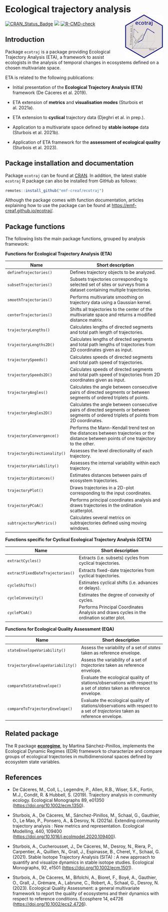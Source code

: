 
# Ecological trajectory analysis <a href="https://emf-creaf.github.io/ecotraj/"><img src="man/figures/logo.png" align="right" height="139" alt="ecotraj website" /></a>

[![CRAN_Status_Badge](http://www.r-pkg.org/badges/version/ecotraj)](https://cran.r-project.org/package=ecotraj)
[![](https://cranlogs.r-pkg.org/badges/ecotraj)](https://cran.rstudio.com/web/packages/ecotraj/index.html)
[![R-CMD-check](https://github.com/emf-creaf/ecotraj/workflows/R-CMD-check/badge.svg)](https://github.com/emf-creaf/ecotraj/actions)

## Introduction

Package `ecotraj` is a package providing Ecological Trajectory Analysis
(ETA), a framework to assist ecologists in the analysis of temporal
changes in ecosystems defined on a chosen multivariate space.

ETA is related to the following publications:

- Initial presentation of the **Ecological Trajectory Analysis (ETA)**
  framework (De Cáceres et al. 2019).

- ETA extension of **metrics** and **visualisation modes** (Sturbois et
  al. 2021a).

- ETA extension to **cyclical** trajectory data (Djeghri et al. in
  prep.).

- Application to a multivariate space defined by **stable isotope** data
  (Sturbois et al. 2021b).

- Application of ETA framework for the **assessment of ecological
  quality** (Sturbois et al. 2023).

## Package installation and documentation

Package `ecotraj` can be found at
[CRAN](https://cran.r-project.org/package=ecotraj). In addition, the
latest stable `ecotraj` R package can also be installed from GitHub as
follows:

``` r
remotes::install_github("emf-creaf/ecotraj")
```

Although the package comes with function documentation, articles
explaining how to use the package can be found at
<https://emf-creaf.github.io/ecotraj/>.

## Package functions

The following lists the main package functions, grouped by analysis
framework:

**Functions for Ecological Trajectory Analysis (ETA)**

| Name | Short description |
|----|----|
| `defineTrajectories()` | Defines trajectory objects to be analyzed. |
| `subsetTrajectories()` | Subsets trajectories corresponding to selected set of sites or surveys from a dataset containing multiple trajectories. |
| `smoothTrajectories()` | Performs multivariate smoothing on trajectory data using a Gaussian kernel. |
| `centerTrajectories()` | Shifts all trajectories to the center of the multivariate space and returns a modified distance matrix. |
| `trajectoryLengths()` | Calculates lengths of directed segments and total path length of trajectories. |
| `trajectoryLengths2D()` | Calculates lengths of directed segments and total path lengths of trajectories from 2D coordinates given as input. |
| `trajectorySpeeds()` | Calculates speeds of directed segments and total path speed of trajectories. |
| `trajectorySpeeds2D()` | Calculates speeds of directed segments and total path speed of trajectories from 2D coordinates given as input. |
| `trajectoryAngles()` | Calculates the angle between consecutive pairs of directed segments or between segments of ordered triplets of points. |
| `trajectoryAngles2D()` | Calculates the angle between consecutive pairs of directed segments or between segments of ordered triplets of points from 2D coordinates. |
| `trajectoryConvergence()` | Performs the Mann-Kendall trend test on the distances between trajectories or the distance between points of one trajectory to the other. |
| `trajectoryDirectionality()` | Assesses the level directionality of each trajectory. |
| `trajectoryVariability()` | Assesses the internal variability within each trajectory. |
| `trajectoryDistances()` | Estimates distances between pairs of ecosystem trajectories. |
| `trajectoryPlot()` | Draws trajectories in a 2D-plot corresponding to the input coordinates. |
| `trajectoryPCoA()` | Performs principal coordinates analysis and draws trajectories in the ordination scatterplot. |
| `subtrajectoryMetrics()` | Calculates several metrics on subtrajectories defined using moving windows. |

**Functions specific for Cyclical Ecological Trajectory Analysis
(CETA)**

| Name | Short description |
|----|----|
| `extractCycles()` | Extracts (i.e. subsets) cycles from cyclical trajectories. |
| `extractFixedDateTrajectories()` | Extracts fixed-date trajectories from cyclical trajectories. |
| `cycleShifts()` | Estimates cyclical shifts (i.e. advances or delays). |
| `cycleConvexity()` | Estimates the degree of convexity of cycles. |
| `cyclePCoA()` | Performs Principal Coordinates Analysis and draws cycles in the ordination scatter plot. |

**Functions for Ecological Quality Assessment (EQA)**

| Name | Short description |
|----|----|
| `stateEnvelopeVariability()` | Assess the variability of a set of *states* taken as reference envelope. |
| `trajectoryEnvelopeVariability()` | Assess the variability of a set of *trajectories* taken as reference envelope. |
| `compareToStateEnvelope()` | Evaluate the ecological quality of stations/observations with respect to a set of *states* taken as reference envelope. |
| `compareToTrajectoryEnvelope()` | Evaluate the ecological quality of stations/observations with respect to a set of *trajectories* taken as reference envelope. |

## Related package

The R package [**ecoregime**](https://mspinillos.github.io/ecoregime/),
by Martina Sánchez-Pinillos, implements the Ecological Dynamic Regimes
(EDR) framework to characterize and compare groups of ecological
trajectories in multidimensional spaces defined by ecosystem state
variables.

## References

- De Cáceres, M., Coll, L., Legendre, P., Allen, R.B., Wiser, S.K.,
  Fortin, M.J., Condit, R. & Hubbell, S. (2019). Trajectory analysis in
  community ecology. Ecological Monographs 89, e01350
  (<https://doi.org/10.1002/ecm.1350>).

- Sturbois, A., De Cáceres, M., Sánchez-Pinillos, M., Schaal, G.,
  Gauthier, O., Le Mao, P., Ponsero, A., & Desroy, N. (2021a). Extending
  community trajectory analysis : New metrics and representation.
  Ecological Modelling, 440, 109400
  (<https://doi.org/10.1016/j.ecolmodel.2020.109400>).

- Sturbois, A., Cucherousset, J., De Cáceres, M., Desroy, N., Riera, P.,
  Carpentier, A., Quillien, N., Grall, J., Espinasse, B., Cherel, Y.,
  Schaal, G. (2021). Stable Isotope Trajectory Analysis (SITA) : A new
  approach to quantify and visualize dynamics in stable isotope studies.
  Ecological Monographs, 92, e1501 (<https://doi.org/10.1002/ecm.1501>).

- Sturbois, A., De Cáceres, M., Bifolchi, A., Bioret, F., Boyé, A.,
  Gauthier, O., Grall, J., Grémare, A., Labrune, C., Robert, A., Schaal,
  G., Desroy, N. (2023). Ecological Quality Assessment: a general
  multivariate framework to report the quality of ecosystems and their
  dynamics with respect to reference conditions. Ecosphere 14, e4726
  (<https://doi.org/10.1002/ecs2.4726>).
